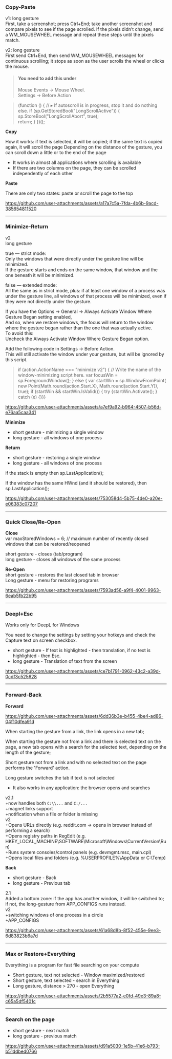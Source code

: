 ### Copy-Paste

v1: long gesture  
First, take a screenshot; press Ctrl+End; take another screenshot and compare pixels to see if the page scrolled. If the pixels didn’t change, send a WM_MOUSEWHEEL message and repeat these steps until the pixels match.

v2: long gesture  
First send Ctrl+End, then send WM_MOUSEWHEEL messages for continuous scrolling; it stops as soon as the user scrolls the wheel or clicks the mouse.  
>#### You need to add this under   
>Mouse Events → Mouse Wheel.  
>Settings → Before Action  

> (function () {
    //  ▸ If autoscroll is in progress, stop it and do nothing else.
    if (sp.GetStoredBool("LongScrollActive")) {
        sp.StoreBool("LongScrollAbort", true);  
        return;
    }
})();


**Copy**

How it works: if text is selected, it will be copied; if the same text is copied again, it will scroll the page
Depending on the distance of the gesture, you can scroll down a little or to the end of the page
+ It works in almost all applications where scrolling is available
+ If there are two columns on the page, they can be scrolled independently of each other

**Paste**

There are only two states: paste or scroll the page to the top

https://github.com/user-attachments/assets/a17a7c5a-7fda-4b6b-9acd-385654811520

---------------------------------------------------------------------------------------------------------

### Minimize-Return

v2  
long gesture  

true — strict mode:  
Only the windows that were directly under the gesture line will be minimized.  
If the gesture starts and ends on the same window, that window and the one beneath it will be minimized.  

false — extended mode:  
All the same as in strict mode, plus: if at least one window of a process was under the gesture line, all windows of that process will be minimized, even if they were not directly under the gesture.

If you have the Options → General → Always Activate Window Where Gesture Began setting enabled,  
And so, when we restore windows, the focus will return to the window where the gesture began rather than the one that was actually active.  
To avoid this:  
Uncheck the Always Activate Window Where Gesture Began option.  

Add the following code in Settings → Before Action.  
This will still activate the window under your gesture, but will be ignored by this script.  
> if (action.ActionName === "minimize v2") { // Write the name of the window-minimizing script here.
    var focusWin = sp.ForegroundWindow();
} else {
    var startWin = sp.WindowFromPoint(
        new Point(Math.round(action.Start.X), Math.round(action.Start.Y)),
        true);
    if (startWin && startWin.IsValid()) {
        try {startWin.Activate();
        } catch (e) {}}}


https://github.com/user-attachments/assets/a7ef9a92-b964-4507-b56d-e76aa5caa341


**Minimize**
+ short gesture - minimizing a single window
+ long gesture - all windows of one process 

**Return**
+ short gesture - restoring a single window
+ long gesture - all windows of one process 

if the stack is empty then sp.LastApplication();

If the window has the same HWnd (and it should be restored), then sp.LastApplication();

https://github.com/user-attachments/assets/753058d4-5b75-4de0-a20e-e06383c07207


---------------------------------------------------------------------------------------------------------

### Quick Close/Re-Open

**Close**  
var maxStoredWindows = 6; // maximum number of recently closed windows that can be restored/reopened

short gesture - closes (tab/program)  
long gesture - closes all windows of the same process  

**Re-Open**  
short gesture - restores the last closed tab in browser  
Long gesture - menu for restoring programs  


https://github.com/user-attachments/assets/7593ad56-a9f4-4001-9963-6eab5fb22b95

---------------------------------------------------------------------------------------------------------
### Deepl+Esc
Works only for DeepL for Windows

You need to change the settings by setting your hotkeys and check the Capture text on screen checkbox.

+ short gesture - If text is highlighted - then translation, if no text is highlighted - then Esc.
+ long gesture - Translation of text from the screen

https://github.com/user-attachments/assets/ce7b1791-0962-43c2-a39d-0cdf3c525628

---------------------------------------------------------------------------------------------------------
### Forward-Back
**Forward**


https://github.com/user-attachments/assets/6dd36b3e-b455-4be4-ad86-04f10dfea91d
 
When starting the gesture from a link, the link opens in a new tab;

When starting the gesture not from a link and there is selected text on the page, a new tab opens with a search for the selected text, depending on the length of the gesture;

Short gesture not from a link and with no selected text on the page performs the 'Forward' action.

Long gesture switches the tab if text is not selected 
+ It also works in any application: the browser opens and searches

v2.1  
+now handles both `C:\\...` and `C:/...`  
+magnet links support  
+notification when a file or folder is missing  
v2  
+Opens URLs directly (e.g. reddit.com → opens in browser instead of performing a search)  
+Opens registry paths in RegEdit (e.g. HKEY_LOCAL_MACHINE\SOFTWARE\Microsoft\Windows\CurrentVersion\Run)  
+Runs system consoles/control panels (e.g. devmgmt.msc, main.cpl)  
+Opens local files and folders (e.g. %USERPROFILE%\AppData or C:\Temp)  

**Back**

+ short gesture - Back
+ long gesture - Previous tab

2.1   
Added a bottom zone: if the app has another window, it will be switched to; if not, the long-gesture from APP_CONFIGS runs instead.  
v2  
+switching windows of one process in a circle  
+APP_CONFIGS  


https://github.com/user-attachments/assets/61a68d8b-8f52-455e-9ee3-6d83823b6a7d

---------------------------------------------------------------------------------------------------------
### Max or Restore+Everything
Everything is a program for fast file searching on your compute

+ Short gesture, text not selected - Window maximized/restored
+ Short gesture, text selected - search in Everything
+ Long gesture, distance > 270 - open Everything

https://github.com/user-attachments/assets/2b5577a2-e0fd-49e3-89a8-c65a5df5401c

---------------------------------------------------------------------------------------------------------
### Search on the page

+ short gesture - next match
+ long gesture - previous match

https://github.com/user-attachments/assets/d91a5030-1e5b-41e6-b793-b51ddbed0766


